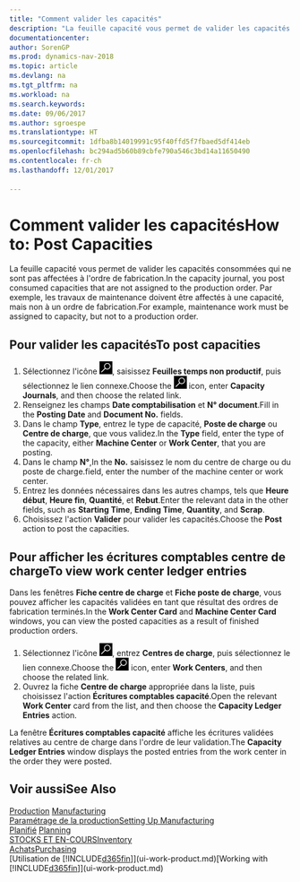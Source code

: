 ```yaml
---
title: "Comment valider les capacités"
description: "La feuille capacité vous permet de valider les capacités consommées qui ne sont pas affectées à l'ordre de fabrication. Par exemple, les travaux de maintenance doivent être affectés à une capacité, mais non à un ordre de fabrication."
documentationcenter: 
author: SorenGP
ms.prod: dynamics-nav-2018
ms.topic: article
ms.devlang: na
ms.tgt_pltfrm: na
ms.workload: na
ms.search.keywords: 
ms.date: 09/06/2017
ms.author: sgroespe
ms.translationtype: HT
ms.sourcegitcommit: 1dfba8b14019991c95f40ffd5f7fbaed5df414eb
ms.openlocfilehash: bc294ad5b60b89cbfe790a546c3bd14a11650490
ms.contentlocale: fr-ch
ms.lasthandoff: 12/01/2017

---
```

# <a name="how-to-post-capacities"></a><span data-ttu-id="5b5f3-104">Comment valider les capacités</span><span class="sxs-lookup"><span data-stu-id="5b5f3-104">How to: Post Capacities</span></span>
<span data-ttu-id="5b5f3-105">La feuille capacité vous permet de valider les capacités consommées qui ne sont pas affectées à l'ordre de fabrication.</span><span class="sxs-lookup"><span data-stu-id="5b5f3-105">In the capacity journal, you post consumed capacities that are not assigned to the production order.</span></span> <span data-ttu-id="5b5f3-106">Par exemple, les travaux de maintenance doivent être affectés à une capacité, mais non à un ordre de fabrication.</span><span class="sxs-lookup"><span data-stu-id="5b5f3-106">For example, maintenance work must be assigned to capacity, but not to a production order.</span></span>  

## <a name="to-post-capacities"></a><span data-ttu-id="5b5f3-107">Pour valider les capacités</span><span class="sxs-lookup"><span data-stu-id="5b5f3-107">To post capacities</span></span>  
1.  <span data-ttu-id="5b5f3-108">Sélectionnez l'icône ![Page ou état pour la recherche](media/ui-search/search_small.png "Page ou état pour la recherche"), saisissez **Feuilles temps non productif**, puis sélectionnez le lien connexe.</span><span class="sxs-lookup"><span data-stu-id="5b5f3-108">Choose the ![Search for Page or Report](media/ui-search/search_small.png "Search for Page or Report icon") icon, enter **Capacity Journals**, and then choose the related link.</span></span>  
2.  <span data-ttu-id="5b5f3-109">Renseignez les champs **Date comptabilisation** et **N° document**.</span><span class="sxs-lookup"><span data-stu-id="5b5f3-109">Fill in the **Posting Date** and **Document No.** fields.</span></span>  
3.  <span data-ttu-id="5b5f3-110">Dans le champ **Type**, entrez le type de capacité, **Poste de charge** ou **Centre de charge**, que vous validez.</span><span class="sxs-lookup"><span data-stu-id="5b5f3-110">In the **Type** field, enter the type of the capacity, either **Machine Center** or **Work Center**, that you are posting.</span></span>  
4.  <span data-ttu-id="5b5f3-111">Dans le champ **N°**,</span><span class="sxs-lookup"><span data-stu-id="5b5f3-111">In the **No.**</span></span> <span data-ttu-id="5b5f3-112">saisissez le nom du centre de charge ou du poste de charge.</span><span class="sxs-lookup"><span data-stu-id="5b5f3-112">field, enter the number of the machine center or work center.</span></span>  
5.  <span data-ttu-id="5b5f3-113">Entrez les données nécessaires dans les autres champs, tels que **Heure début**, **Heure fin**, **Quantité**, et **Rebut**.</span><span class="sxs-lookup"><span data-stu-id="5b5f3-113">Enter the relevant data in the other fields, such as **Starting Time**, **Ending Time**, **Quantity**, and **Scrap**.</span></span>  
6.  <span data-ttu-id="5b5f3-114">Choisissez l'action **Valider** pour valider les capacités.</span><span class="sxs-lookup"><span data-stu-id="5b5f3-114">Choose the **Post** action to post the capacities.</span></span>  

## <a name="to-view-work-center-ledger-entries"></a><span data-ttu-id="5b5f3-115">Pour afficher les écritures comptables centre de charge</span><span class="sxs-lookup"><span data-stu-id="5b5f3-115">To view work center ledger entries</span></span>  
<span data-ttu-id="5b5f3-116">Dans les fenêtres **Fiche centre de charge** et **Fiche poste de charge**, vous pouvez afficher les capacités validées en tant que résultat des ordres de fabrication terminés.</span><span class="sxs-lookup"><span data-stu-id="5b5f3-116">In the **Work Center Card** and **Machine Center Card** windows, you can view the posted capacities as a result of finished production orders.</span></span>    
1.  <span data-ttu-id="5b5f3-117">Sélectionnez l'icône ![Page ou état pour la recherche](media/ui-search/search_small.png "Page ou état pour la recherche"), entrez **Centres de charge**, puis sélectionnez le lien connexe.</span><span class="sxs-lookup"><span data-stu-id="5b5f3-117">Choose the ![Search for Page or Report](media/ui-search/search_small.png "Search for Page or Report icon") icon, enter **Work Centers**, and then choose the related link.</span></span>  
2.  <span data-ttu-id="5b5f3-118">Ouvrez la fiche **Centre de charge** appropriée dans la liste, puis choisissez l'action **Écritures comptables capacité**.</span><span class="sxs-lookup"><span data-stu-id="5b5f3-118">Open the relevant **Work Center** card from the list, and then choose the **Capacity Ledger Entries** action.</span></span>  

<span data-ttu-id="5b5f3-119">La fenêtre **Écritures comptables capacité** affiche les écritures validées relatives au centre de charge dans l'ordre de leur validation.</span><span class="sxs-lookup"><span data-stu-id="5b5f3-119">The **Capacity Ledger Entries** window displays the posted entries from the work center in the order they were posted.</span></span>   

## <a name="see-also"></a><span data-ttu-id="5b5f3-120">Voir aussi</span><span class="sxs-lookup"><span data-stu-id="5b5f3-120">See Also</span></span>  
<span data-ttu-id="5b5f3-121">[Production](production-manage-manufacturing.md)  </span><span class="sxs-lookup"><span data-stu-id="5b5f3-121">[Manufacturing](production-manage-manufacturing.md)  </span></span>  
[<span data-ttu-id="5b5f3-122">Paramétrage de la production</span><span class="sxs-lookup"><span data-stu-id="5b5f3-122">Setting Up Manufacturing</span></span>](production-configure-production-processes.md)  
<span data-ttu-id="5b5f3-123">[Planifié](production-planning.md)    </span><span class="sxs-lookup"><span data-stu-id="5b5f3-123">[Planning](production-planning.md)    </span></span>  
[<span data-ttu-id="5b5f3-124">STOCKS ET EN-COURS</span><span class="sxs-lookup"><span data-stu-id="5b5f3-124">Inventory</span></span>](inventory-manage-inventory.md)  
[<span data-ttu-id="5b5f3-125">Achats</span><span class="sxs-lookup"><span data-stu-id="5b5f3-125">Purchasing</span></span>](purchasing-manage-purchasing.md)  
<span data-ttu-id="5b5f3-126">[Utilisation de [!INCLUDE[d365fin](includes/d365fin_md.md)]](ui-work-product.md)</span><span class="sxs-lookup"><span data-stu-id="5b5f3-126">[Working with [!INCLUDE[d365fin](includes/d365fin_md.md)]](ui-work-product.md)</span></span>

